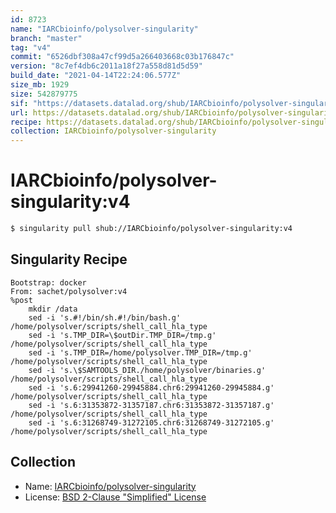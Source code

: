 ```yaml
---
id: 8723
name: "IARCbioinfo/polysolver-singularity"
branch: "master"
tag: "v4"
commit: "6526dbf308a47cf99d5a266403668c03b176847c"
version: "8c7ef4db6c2011a18f27a558d81d5d59"
build_date: "2021-04-14T22:24:06.577Z"
size_mb: 1929
size: 542879775
sif: "https://datasets.datalad.org/shub/IARCbioinfo/polysolver-singularity/v4/2021-04-14-6526dbf3-8c7ef4db/8c7ef4db6c2011a18f27a558d81d5d59.simg"
url: https://datasets.datalad.org/shub/IARCbioinfo/polysolver-singularity/v4/2021-04-14-6526dbf3-8c7ef4db/
recipe: https://datasets.datalad.org/shub/IARCbioinfo/polysolver-singularity/v4/2021-04-14-6526dbf3-8c7ef4db/Singularity
collection: IARCbioinfo/polysolver-singularity
---
```


# IARCbioinfo/polysolver-singularity:v4

```bash
$ singularity pull shub://IARCbioinfo/polysolver-singularity:v4
```

## Singularity Recipe

```singularity
Bootstrap: docker
From: sachet/polysolver:v4
%post
    mkdir /data
    sed -i 's.#!/bin/sh.#!/bin/bash.g' /home/polysolver/scripts/shell_call_hla_type
    sed -i 's.TMP_DIR=\$outDir.TMP_DIR=/tmp.g' /home/polysolver/scripts/shell_call_hla_type
    sed -i 's.TMP_DIR=/home/polysolver.TMP_DIR=/tmp.g' /home/polysolver/scripts/shell_call_hla_type
    sed -i 's.\$SAMTOOLS_DIR./home/polysolver/binaries.g' /home/polysolver/scripts/shell_call_hla_type
    sed -i 's.6:29941260-29945884.chr6:29941260-29945884.g' /home/polysolver/scripts/shell_call_hla_type
    sed -i 's.6:31353872-31357187.chr6:31353872-31357187.g' /home/polysolver/scripts/shell_call_hla_type
    sed -i 's.6:31268749-31272105.chr6:31268749-31272105.g' /home/polysolver/scripts/shell_call_hla_type
```

## Collection

 - Name: [IARCbioinfo/polysolver-singularity](https://github.com/IARCbioinfo/polysolver-singularity)
 - License: [BSD 2-Clause "Simplified" License](https://api.github.com/licenses/bsd-2-clause)

